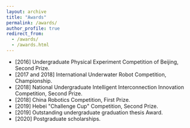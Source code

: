 ```yaml
---
layout: archive
title: "Awards"
permalink: /awards/
author_profile: true
redirect_from: 
  - /awards/
  - /awards.html
---
```


- \[2016] Undergraduate Physical Experiment Competition of Beijing, Second Prize.
- \[2017 and 2018] International Underwater Robot Competition, Championship.
- \[2018] National Undergraduate Intelligent Interconnection Innovation Competition, Second Prize.
- \[2018] China Robotics Competition, First Prize.
- \[2019] Hebei "Challenge Cup" Competition, Second Prize.
- \[2019] Outstanding undergraduate graduation thesis Award.
- \[2020] Postgraduate scholarships.
